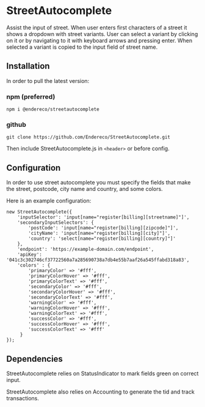 # StreetAutocomplete

Assist the input of street. When user enters first characters of a street it shows a dropdown with street variants. User can select a variant by clicking on it or by navigating to it with keyboard arrows and pressing enter. When selected a variant is copied to the input field of street name.

## Installation

In order to pull the latest version:

### npm (preferred)

```
npm i @endereco/streetautocomplete
```

### github

```
git clone https://github.com/Endereco/StreetAutocomplete.git
```

Then include StreetAutocomplete.js in `<header>` or before config.

## Configuration

In order to use street autocomplete you must specify the fields that make the street, postcode, city name and country, and some colors.

Here is an example configuration:

```
new StreetAutocomplete({
    'inputSelector': 'input[name="register[billing][streetname]"]',
    'secondaryInputSelectors': {
        'postCode': 'input[name="register[billing][zipcode]"]',
        'cityName': 'input[name="register[billing][city]"]',
        'country': 'select[name="register[billing][country]"]'
    },
    'endpoint': 'https://example-domain.com/endpoint',
    'apiKey': '041c3c302746cf37722560a7a285690738a7db4e55b7aaf26a545ffabd318a83',
    'colors' : {
        'primaryColor' => '#fff',
        'primaryColorHover' => '#fff',
        'primaryColorText' => '#fff',
        'secondaryColor' => '#fff',
        'secondaryColorHover' => '#fff',
        'secondaryColorText' => '#fff',
        'warningColor' => '#fff',
        'warningColorHover' => '#fff',
        'warningColorText' => '#fff',
        'successColor' => '#fff',
        'successColorHover' => '#fff',
        'successColorText' => '#fff'
     }
});
```

## Dependencies

StreetAutocomplete relies on StatusIndicator to mark fields green on correct input.

StreetAutocomplete also relies on Accounting to generate the tid and track transactions.
